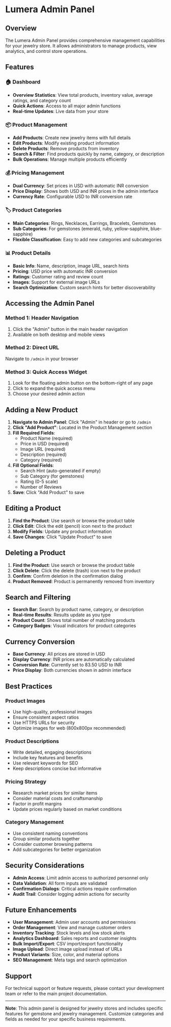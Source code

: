 # Lumera Admin Panel

## Overview
The Lumera Admin Panel provides comprehensive management capabilities for your jewelry store. It allows administrators to manage products, view analytics, and control store operations.

## Features

### 🏠 Dashboard
- **Overview Statistics**: View total products, inventory value, average ratings, and category count
- **Quick Actions**: Access to all major admin functions
- **Real-time Updates**: Live data from your store

### 📦 Product Management
- **Add Products**: Create new jewelry items with full details
- **Edit Products**: Modify existing product information
- **Delete Products**: Remove products from inventory
- **Search & Filter**: Find products quickly by name, category, or description
- **Bulk Operations**: Manage multiple products efficiently

### 💰 Pricing Management
- **Dual Currency**: Set prices in USD with automatic INR conversion
- **Price Display**: Shows both USD and INR prices in the admin interface
- **Currency Rate**: Configurable USD to INR conversion rate

### 🏷️ Product Categories
- **Main Categories**: Rings, Necklaces, Earrings, Bracelets, Gemstones
- **Sub Categories**: For gemstones (emerald, ruby, yellow-sapphire, blue-sapphire)
- **Flexible Classification**: Easy to add new categories and subcategories

### 📊 Product Details
- **Basic Info**: Name, description, image URL, search hints
- **Pricing**: USD price with automatic INR conversion
- **Ratings**: Customer rating and review count
- **Images**: Support for external image URLs
- **Search Optimization**: Custom search hints for better discoverability

## Accessing the Admin Panel

### Method 1: Header Navigation
1. Click the "Admin" button in the main header navigation
2. Available on both desktop and mobile views

### Method 2: Direct URL
Navigate to `/admin` in your browser

### Method 3: Quick Access Widget
1. Look for the floating admin button on the bottom-right of any page
2. Click to expand the quick access menu
3. Choose your desired admin action

## Adding a New Product

1. **Navigate to Admin Panel**: Click "Admin" in header or go to `/admin`
2. **Click "Add Product"**: Located in the Product Management section
3. **Fill Required Fields**:
   - Product Name (required)
   - Price in USD (required)
   - Image URL (required)
   - Description (required)
   - Category (required)
4. **Fill Optional Fields**:
   - Search Hint (auto-generated if empty)
   - Sub Category (for gemstones)
   - Rating (0-5 scale)
   - Number of Reviews
5. **Save**: Click "Add Product" to save

## Editing a Product

1. **Find the Product**: Use search or browse the product table
2. **Click Edit**: Click the edit (pencil) icon next to the product
3. **Modify Fields**: Update any product information
4. **Save Changes**: Click "Update Product" to save

## Deleting a Product

1. **Find the Product**: Use search or browse the product table
2. **Click Delete**: Click the delete (trash) icon next to the product
3. **Confirm**: Confirm deletion in the confirmation dialog
4. **Product Removed**: Product is permanently removed from inventory

## Search and Filtering

- **Search Bar**: Search by product name, category, or description
- **Real-time Results**: Results update as you type
- **Product Count**: Shows total number of matching products
- **Category Badges**: Visual indicators for product categories

## Currency Conversion

- **Base Currency**: All prices are stored in USD
- **Display Currency**: INR prices are automatically calculated
- **Conversion Rate**: Currently set to 83.50 USD to INR
- **Price Display**: Both currencies shown in admin interface

## Best Practices

### Product Images
- Use high-quality, professional images
- Ensure consistent aspect ratios
- Use HTTPS URLs for security
- Optimize images for web (800x800px recommended)

### Product Descriptions
- Write detailed, engaging descriptions
- Include key features and benefits
- Use relevant keywords for SEO
- Keep descriptions concise but informative

### Pricing Strategy
- Research market prices for similar items
- Consider material costs and craftsmanship
- Factor in profit margins
- Update prices regularly based on market conditions

### Category Management
- Use consistent naming conventions
- Group similar products together
- Consider customer browsing patterns
- Add subcategories for better organization

## Security Considerations

- **Admin Access**: Limit admin access to authorized personnel only
- **Data Validation**: All form inputs are validated
- **Confirmation Dialogs**: Critical actions require confirmation
- **Audit Trail**: Consider logging admin actions for security

## Future Enhancements

- **User Management**: Admin user accounts and permissions
- **Order Management**: View and manage customer orders
- **Inventory Tracking**: Stock levels and low stock alerts
- **Analytics Dashboard**: Sales reports and customer insights
- **Bulk Import/Export**: CSV import/export functionality
- **Image Upload**: Direct image upload instead of URLs
- **Product Variants**: Size, color, and material options
- **SEO Management**: Meta tags and search optimization

## Support

For technical support or feature requests, please contact your development team or refer to the main project documentation.

---

**Note**: This admin panel is designed for jewelry stores and includes specific features for gemstone and jewelry management. Customize categories and fields as needed for your specific business requirements.










